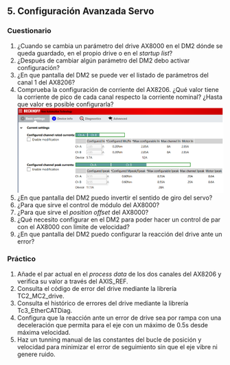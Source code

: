 ## 5. Configuración Avanzada Servo ##
### Cuestionario ###
1. ¿Cuando se cambia un parámetro del drive AX8000 en el DM2 dónde se queda guardado, en el propio drive o en el *startup list*?
2. ¿Después de cambiar algún parámetro del DM2 debo activar configuración?
3. ¿En que pantalla del DM2 se puede ver el listado de parámetros del canal 1 del AX8206?
4. Comprueba la configuración de corriente del AX8206. ¿Qué valor tiene la corriente de pico de cada canal respecto la corriente nominal? ¿Hasta que valor es posible configurarla?
![](/images/ConfigCorrienteCanalesAX8000.png)
5. ¿En que pantalla del DM2 puedo invertir el sentido de giro del servo?
6. ¿Para que sirve el control de módulo del AX8000?
7. ¿Para que sirve el *position offset* del AX8000?
8. ¿Qué necesito configurar en el DM2 para poder hacer un control de par con el AX8000 con límite de velocidad?
9. ¿En que pantalla del DM2 puedo configurar la reacción del drive ante un error?

### Práctico ###
1. Añade el par actual en el *process data* de los dos canales del AX8206 y verifica su valor a través del AXIS_REF.
2. Consulta el código de error del drive mediante la librería TC2_MC2_drive. 
3. Consulta el histórico de errores del drive mediante la librería Tc3_EtherCATDiag.
4. Configura que la reacción ante un error de drive sea por rampa con una deceleración que permita para el eje con un máximo de 0.5s desde máxima velocidad. 
5. Haz un tunning manual de las constantes del bucle de posición y velocidad para minimizar el error de seguimiento sin que el eje vibre ni genere ruido. 